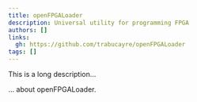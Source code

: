 ```yaml
---
title: openFPGALoader
description: Universal utility for programming FPGA
authors: []
links:
  gh: https://github.com/trabucayre/openFPGALoader
tags: []
---
```


This is a long description...
<!--more-->
... about openFPGALoader.
